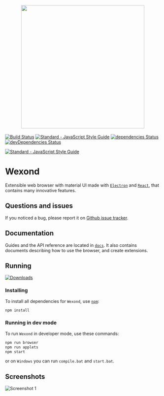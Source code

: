 <h1 align="center"><img src="http://wexond.nersent.tk/logo/wexond.png" width="400"></h1>

[![Build Status](https://travis-ci.org/Nersent/Wexond.svg?branch=refactor)](https://travis-ci.org/Nersent/Wexond)
[![Standard - JavaScript Style Guide](https://img.shields.io/badge/code_style-standard-brightgreen.svg)](http://standardjs.com)
[![dependencies Status](https://david-dm.org/nersent/wexond/status.svg)](https://david-dm.org/nersent/wexond)
[![devDependencies Status](https://david-dm.org/nersent/wexond/dev-status.svg)](https://david-dm.org/nersent/wexond?type=dev)

[![Standard - JavaScript Style Guide](https://cdn.rawgit.com/feross/standard/master/badge.svg)](https://github.com/feross/standard)

# Wexond
Extensible web browser with material UI made with [`Electron`](https://github.com/electron/electron) and [`React`](https://github.com/facebook/react), that contains many innovative features.

## Questions and issues
If you noticed a bug, please report it on [Github issue tracker](https://github.com/Nersent/Wexond/issues).

## Documentation
Guides and the API reference are located in
[`docs`](https://github.com/Nersent/Wexond/tree/refactor/docs).
It also contains documents describing how to use the browser, and create extensions.

## Running
[![Downloads](https://img.shields.io/github/downloads/Nersent/Wexond/total.svg)]()

### Installing
To install all dependencies for `Wexond`, use [`npm`](https://docs.npmjs.com/):
```sh
npm install
```

### Running in dev mode
To run `Wexond` in developer mode, use these commands:
```sh
npm run browser
npm run applets
npm start
```
or on `Windows` you can run `compile.bat` and `start.bat`.

## Screenshots
![Screenshot 1](screenshots/screen1.png)
